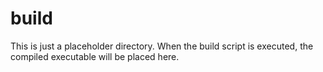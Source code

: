 # build

This is just a placeholder directory. When the build script is executed, the compiled executable will be placed here.
